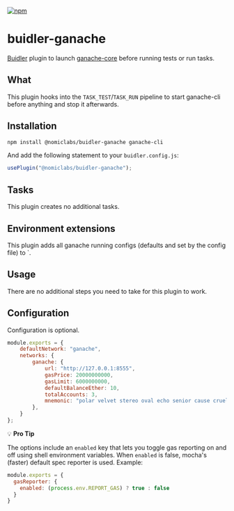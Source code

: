 [![npm](https://img.shields.io/npm/v/@nomiclabs/buidler-ethers.svg)](https://www.npmjs.com/package/@nomiclabs/buidler-ethers)

# buidler-ganache
[Buidler](http://getbuidler.com) plugin to launch [ganache-core](https://github.com/trufflesuite/ganache-core) before running tests or run tasks.

## What
This plugin hooks into the `TASK_TEST`/`TASK_RUN` pipeline to start ganache-cli before anything and stop it afterwards.

## Installation
```bash
npm install @nomiclabs/buidler-ganache ganache-cli
```

And add the following statement to your `buidler.config.js`:
```js
usePlugin("@nomiclabs/buidler-ganache");
```

## Tasks
This plugin creates no additional tasks.

## Environment extensions
This plugin adds all ganache running configs (defaults and set by the config file) to `.

## Usage
There are no additional steps you need to take for this plugin to work.

## Configuration
Configuration is optional.
```js
module.exports = {
    defaultNetwork: "ganache",
    networks: {
        ganache: {
            url: "http://127.0.0.1:8555",
            gasPrice: 20000000000,
            gasLimit: 6000000000,
            defaultBalanceEther: 10,
            totalAccounts: 3,
            mnemonic: "polar velvet stereo oval echo senior cause cruel tube hobby exact angry",
        },
    }
};
```
:bulb: **Pro Tip**

The options include an `enabled` key that lets you toggle gas reporting on and off using shell
environment variables. When `enabled` is false, mocha's (faster) default spec reporter is used.
Example:

```js
module.exports = {
  gasReporter: {
    enabled: (process.env.REPORT_GAS) ? true : false
  }
}
```
